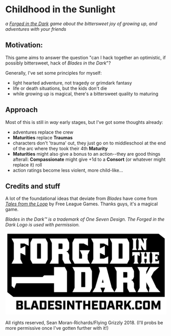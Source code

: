 # Childhood in the Sunlight

*a [Forged in the Dark](https://bladesinthedark.com/licensing) game about
the bittersweet joy of growing up, and adventures with your friends*

## Motivation:

This game aims to answer the question "can I hack together an optimistic, if
possibly bittersweet, hack of _Blades in the Dark_"?

Generally, I've set some principles for myself:

- light hearted adventure, not tragedy or grimdark fantasy
- life or death situations, but the kids don't die
- while growing up is magical, there's a bittersweet quality to maturing

## Approach

Most of this is still in *way* early stages, but I've got some thoughts
already:

- adventures replace the crew
- **Maturities** replace **Traumas**
- characters don't 'trauma' out, they just go on to middleschool at the end of
  the arc where they took their 4th **Maturity**
- **Maturities** might also give a bonus to an action--they are good things
  afterall: **Compassionate** might give +1d to a **Consort** (or whatever might
  replace it) roll
- action ratings become less violent, more child-like...

## Credits and stuff

A lot of the foundational ideas that deviate from _Blades_ have come from
[_Tales from the
Loop_](https://www.modiphius.net/collections/tales-from-the-loop/products/tales-from-the-loop-rpg-rulebook)
by Free League Games. Thanks guys, it's a magical game.

*Blades in the Dark™ is a trademark of One Seven Design. The Forged in the Dark
Logo is used with permission.*

![The 'Forged in the Dark' logo](static/images/forged_in_the_dark_logo.png)

All rights reserved, Sean Moran-Richards/Flying Grizzly 2018. (I'll probs be
more permissive once I've gotten further with it!)
